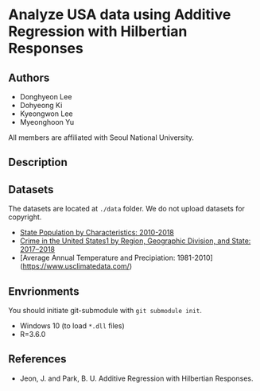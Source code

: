# Analyze USA data using Additive Regression with Hilbertian Responses 

## Authors

* Donghyeon Lee
* Dohyeong Ki 
* Kyeongwon Lee
* Myeonghoon Yu

All members are affiliated with Seoul National University.

## Description

<!-- to be added -->

## Datasets

The datasets are located at `./data` folder. We do not upload datasets for copyright.

* [State Population by Characteristics: 2010-2018](https://www.census.gov/data/tables/time-series/demo/popest/2010s-state-detail.html)
* [Crime in the United States1 by Region, Geographic Division, and State: 2017–2018](https://ucr.fbi.gov/crime-in-the-u.s/2018/crime-in-the-u.s.-2018/tables/table-4)
* [Average Annual Temperature and Precipiation: 1981-2010] (https://www.usclimatedata.com/)

## Envrionments

You should initiate git-submodule with `git submodule init`.

- Windows 10 (to load `*.dll` files)
- R=3.6.0

## References

* Jeon, J. and Park, B. U. Additive Regression with Hilbertian Responses.
